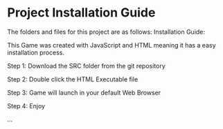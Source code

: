 # Project Installation Guide

The folders and files for this project are as follows:
Installation Guide:

This Game was created with JavaScript and HTML meaning it has a easy installation process.

Step 1: Download the SRC folder from the git repository

Step 2: Double click the HTML Executable file

Step 3: Game will launch in your default Web Browser

Step 4: Enjoy
 
...
